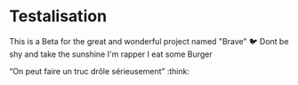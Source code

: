 # Testalisation
This is a Beta for the great and wonderful project named "Brave" :bird:
Dont be shy and take the sunshine
I'm rapper I eat some Burger

“On peut faire un truc drôle sérieusement” :think:
